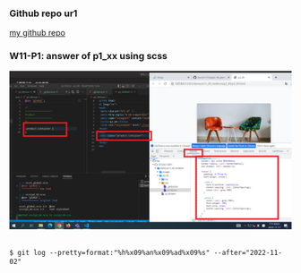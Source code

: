 ### Github repo ur1

[my github repo](https://github.com/kurch1117/sweb-1N-demo-209418069)

### W11-P1: answer of p1_xx using scss



![](w11-p1.png)

```

$ git log --pretty=format:"%h%x09%an%x09%ad%x09%s" --after="2022-11-02"



```